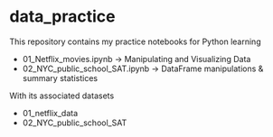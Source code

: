 # data_practice

This repository contains my practice notebooks for Python learning
- 01_Netflix_movies.ipynb → Manipulating and Visualizing Data
- 02_NYC_public_school_SAT.ipynb → DataFrame manipulations & summary statistices

With its associated datasets
- 01_netflix_data
- 02_NYC_public_school_SAT
